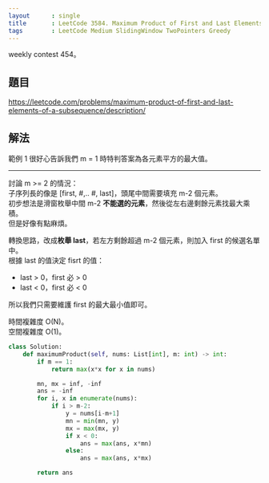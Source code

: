 ```yaml
---
layout      : single
title       : LeetCode 3584. Maximum Product of First and Last Elements of a Subsequence
tags        : LeetCode Medium SlidingWindow TwoPointers Greedy
---
```

weekly contest 454。

## 題目

<https://leetcode.com/problems/maximum-product-of-first-and-last-elements-of-a-subsequence/description/>

## 解法

範例 1 很好心告訴我們 m = 1 時特判答案為各元素平方的最大值。  

---

討論 m >= 2 的情況：  
子序列長的像是 [first, #,.. #, last]，頭尾中間需要填充 m-2 個元素。  
初步想法是滑窗枚舉中間 m-2 **不能選的元素**，然後從左右邊剩餘元素找最大乘積。  
但是好像有點麻煩。  

轉換思路，改成**枚舉 last**，若左方剩餘超過 m-2 個元素，則加入 first 的候選名單中。  
根據 last 的值決定 fisrt 的值：  

- last > 0，first 必 > 0  
- last < 0，first 必 < 0  

所以我們只需要維護 first 的最大最小值即可。  

時間複雜度 O(N)。  
空間複雜度 O(1)。  

```python
class Solution:
    def maximumProduct(self, nums: List[int], m: int) -> int:
        if m == 1:
            return max(x*x for x in nums)

        mn, mx = inf, -inf
        ans = -inf
        for i, x in enumerate(nums):
            if i > m-2:
                y = nums[i-m+1]
                mn = min(mn, y)
                mx = max(mx, y)
                if x < 0:
                    ans = max(ans, x*mn)
                else:
                    ans = max(ans, x*mx)

        return ans
```

